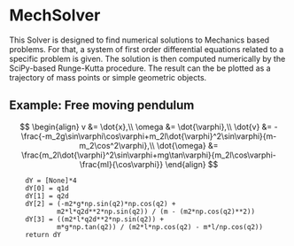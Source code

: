 # MechSolver
This Solver is designed to find numerical solutions to Mechanics based problems. For that, a system of first order differential equations related to a specific problem is given. The solution is then computed numerically by the SciPy-based Runge-Kutta procedure. The result can the be plotted as a trajectory of mass points or simple geometric objects.

## Example: Free moving pendulum
$$
\begin{align}
v &= \dot{x},\\
\omega &= \dot{\varphi},\\
\dot{v} &= -\frac{-m_2g\sin\varphi\cos\varphi+m_2l\dot{\varphi}^2\sin\varphi}{m-m_2\cos^2\varphi},\\
\dot{\omega} &= \frac{m_2l\dot{\varphi}^2\sin\varphi+mg\tan\varphi}{m_2l\cos\varphi-\frac{ml}{\cos\varphi}}
\end{align}
$$
```
    dY = [None]*4
    dY[0] = q1d
    dY[1] = q2d
    dY[2] = (-m2*g*np.sin(q2)*np.cos(q2) + 
            m2*l*q2d**2*np.sin(q2)) / (m - (m2*np.cos(q2)**2))
    dY[3] = ((m2*l*q2d**2*np.sin(q2)) + 
            m*g*np.tan(q2)) / (m2*l*np.cos(q2) - m*l/np.cos(q2))
    return dY
```
